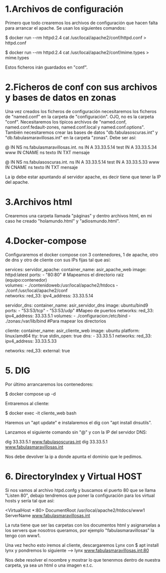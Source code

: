 # 1.Archivos de configuración

Primero que todo crearemos los archivos de configuración que hacen falta para arrancar el apache. Se usan los siguientes comandos:


$ docker run --rm httpd:2.4 cat /usr/local/apache2/conf/httpd.conf > httpd.conf

$ docker run --rm httpd:2.4 cat /usr/local/apache2/conf/mime.types > mime.types

Estos ficheros irán guardados en "conf".


# 2.Ficheros de conf con sus archivos y bases de datos en zonas

Una vez creados los ficheros de configuración necesitaremos los ficheros de "named.conf" en la carpeta de "configuración". OJO, no es la carpeta "conf". Necesitaremos los típicos archivos de "named.conf, named.conf.fedault-zones, named.conf.local y named.conf.options". También necesitaremos crear las bases de datos "db.fabulasoscuras.int" y "db.fabulasmaravillosas.int" en la carpeta "zonas". Debe ser así:

@		IN NS	ns.fabulasmaravillosas.int.
ns		IN A		33.33.5.14
test	IN A		33.33.5.34
www	IN CNAME	ns
texto	IN TXT		mensaje


@		IN NS	ns.fabulasoscuras.int.
ns		IN A		33.33.5.14
test	IN A		33.33.5.33
www	IN CNAME	ns
texto	IN TXT		mensaje



La ip debe estar apuntando al servidor apache, es decir tiene que tener la IP del apache.


# 3.Archivos html

Crearemos una carpeta llamada "páginas" y dentro archivos html, en mi caso he creado "holamundo.html" y "adiosmundo.html".


# 4.Docker-compose

Configuraremos el docker compose con 3 contenedores, 1 de apache, otro de dns y otro de cliente con sus IPs fijas tal que así:

services:
  servidor_apache:
    container_name: asir_apache_web
    image: httpd:latest
    ports:
      - "80:80"
    # Mapeamos el directorio raíz (equipo:contenedor)  
    volumes:
      - ./contenidoweb:/usr/local/apache2/htdocs
      - ./conf:/usr/local/apache2/conf   
    networks:
      red_33:
        ipv4_address: 33.33.5.14

  servidor_dns:
    container_name: asir_servidor_dns
    image: ubuntu/bind9
    ports:
      - "53:53/tcp"
      - "53:53/udp"
      #Mapeo de puertos
    networks:
      red_33:
        ipv4_address: 33.33.5.1
    volumes:
      - ./configuracion:/etc/bind
      - ./zonas:/var/lib/bind
      #Para mapear los directorios
  
  cliente:
    container_name: asir_cliente_web
    image: ubuntu
    platform: linux/amd64
    tty: true
    stdin_open: true
    dns:
      - 33.33.5.1
    networks:
      red_33:
        ipv4_address: 33.33.5.33

networks:
  red_33:
    external: true


# 5. DIG

Por último arrancaremos los contenedores:

$ docker compose up -d

Entraremos al cliente:

$ docker exec -it cliente_web bash

Haremos un "apt update" e instalaremos el dig con "apt install dnsutils".

Lanzamos el siguiente comando sin "@" y con la IP del servidor DNS:

dig 33.33.5.1 www.fabulasoscuras.int
dig 33.33.5.1 www.fabulasmaravillosas.int

Nos debe devolver la ip a donde apunta el dominio que le pedimos.

# 6. DirectoryIndex y Virtual HOST

Si nos vamos al archivo htpd.confg y buscamos el puerto 80 que se llama "Listen 80", debajo tendremos que poner la configuración para los virtual hosts y sería tal que así:

<VirtualHost *:80>
    DocumentRoot /usr/local/apache2/htdocs/www1
    ServerName www.fabulasmaravillosas.int
</VirtualHost>

La ruta tiene que ser las carpetas con los documentos html y asignarselas a los servers que nosotros queramos, por ejemplo "fabulasmaravillosas" la tengo con www1.

Una vez hecho esto iremos al cliente, descargaremos Lynx con $ apt install lynx y pondremos lo siguiente --> lynx www.fabulasmaravillosas.int:80 

Nos debe resolver el noombre y mostrar lo que tenenmos dentro de nuestra carpeta, ya sea un html o una imagen e.t.c.
